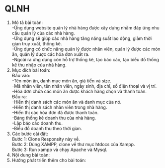 # QLNH
1. Mô tả bài toán:<br>
-Ứng dụng website quản lý nhà hàng được xây dựng nhằm đáp ứng nhu cầu quản lý của các nhà hàng.<br>
-Ứng dụng sẽ giúp các nhà hàng tăng năng suất lao động, giảm thời gian truy xuất, thống kê.<br>
-Ứng dụng có chức năng quản lý được nhân viên, quản lý được các món ăn, quản lý được các hóa đơn xuất ra.<br>
-Ngoài ra ứng dụng còn hỗ trợ thống kê, tạo báo cáo, tạo biểu đồ thống kê thu nhập của nhà hàng.<br>
2. Mục đích bài toán:<br>
Đầu vào:<br>
-Tên món ăn, danh mục món ăn, giá tiền và size.<br>
-Mã nhân viên, tên nhân viên, ngày sinh, địa chỉ, số điện thoại và vị trí.<br>
-Hóa đơn chứa các món ăn được khách hàng chọn và thanh toán.<br>
Đầu ra:<br>
-Hiển thị danh sách các món ăn và danh mục của nó.<br>
-Hiển thị danh sách nhân viên trong nhà hàng.<br>
-Hiển thị các hóa đơn đã được thanh toán.<br>
-Bảng thống kê doanh thu của nhà hàng.<br>
-Lập báo cáo doanh thu.<br>
-Biểu đồ doanh thu theo thời gian.<br>
3. Các bước cài đặt:<br>
Bước 1: Clone Responsity này về.<br>
Bước 2: Dùng XAMPP, clone về thư mục htdocs của Xampp.<br>
Bước 3: Run xampp và chạy Apache và Mysql.<br>
4. Nội dung bài toán:
5. Hướng phát triển thêm cho bài toán:
